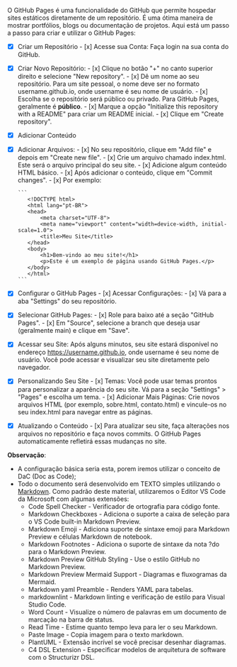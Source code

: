 O GitHub Pages é uma funcionalidade do GitHub que permite hospedar sites estáticos diretamente de um repositório. É uma ótima maneira de mostrar portfólios, blogs ou documentação de projetos. Aqui está um passo a passo para criar e utilizar o GitHub Pages:

- [x] Criar um Repositório
      - [x] Acesse sua Conta: Faça login na sua conta do GitHub.
- [x] Criar Novo Repositório:
      - [x] Clique no botão "+" no canto superior direito e selecione "New repository".
      - [x] Dê um nome ao seu repositório. Para um site pessoal, o nome deve ser no formato username.github.io, onde username é seu nome de usuário.
      - [x] Escolha se o repositório será público ou privado. Para GitHub Pages, geralmente é **público**.
      - [x] Marque a opção "Initialize this repository with a README" para criar um README inicial.
      - [x] Clique em "Create repository".
- [x] Adicionar Conteúdo
- [x] Adicionar Arquivos:
      - [x] No seu repositório, clique em "Add file" e depois em "Create new file".
      - [x] Crie um arquivo chamado index.html. Este será o arquivo principal do seu site.
      - [x] Adicione algum conteúdo HTML básico.
      - [x] Após adicionar o conteúdo, clique em "Commit changes".
      - [x] Por exemplo:

      ```
         <!DOCTYPE html>
         <html lang="pt-BR">
         <head>
             <meta charset="UTF-8">
             <meta name="viewport" content="width=device-width, initial-scale=1.0">
             <title>Meu Site</title>
         </head>
         <body>
             <h1>Bem-vindo ao meu site!</h1>
             <p>Este é um exemplo de página usando GitHub Pages.</p>
         </body>
         </html>
      ```
- [x] Configurar o GitHub Pages
      - [x] Acessar Configurações:
      - [x] Vá para a aba "Settings" do seu repositório.
- [x] Selecionar GitHub Pages:
      - [x] Role para baixo até a seção "GitHub Pages".
      - [x] Em "Source", selecione a branch que deseja usar (geralmente main) e clique em "Save".
- [x] Acessar seu Site: Após alguns minutos, seu site estará disponível no endereço https://username.github.io, onde username é seu nome de usuário. Você pode acessar e visualizar seu site diretamente pelo navegador.
- [x] Personalizando Seu Site
      - [x] Temas: Você pode usar temas prontos para personalizar a aparência do seu site. Vá para a seção "Settings" > "Pages" e escolha um tema.
      - [x] Adicionar Mais Páginas: Crie novos arquivos HTML (por exemplo, sobre.html, contato.html) e vincule-os no seu index.html para navegar entre as páginas.
- [x] Atualizando o Conteúdo
      - [x] Para atualizar seu site, faça alterações nos arquivos no repositório e faça novos commits. O GitHub Pages automaticamente refletirá essas mudanças no site.

**Observação**:

- A configuração básica seria esta, porem iremos utilizar o conceito de DaC (Doc as Code);
- Todo o documento será desenvolvido em TEXTO simples utilizando o [Markdown](https://code.visualstudio.com/docs/editor/profiles#_doc-writer-profile-template). Como padrão deste material, utilizaremos o Editor VS Code da Microsoft com algumas extensões:
    - Code Spell Checker - Verificador de ortografia para código fonte.
    - Markdown Checkboxes -  Adiciona o suporte a caixa de seleção para o VS Code built-in Markdown Preview.
    - Markdown Emoji - Adiciona suporte de sintaxe emoji para Markdown Preview e células Markdown de notebook.
    - Markdown Footnotes - Adiciona o suporte de sintaxe da nota ?do para o Markdown Preview.
    - Markdown Preview GitHub Styling - Use o estilo GitHub no Markdown Preview.
    - Markdown Preview Mermaid Support -  Diagramas e fluxogramas da Mermaid.
    - Markdown yaml Preamble - Renders YAML para tabelas.
    - markdownlint -  Markdown linting e verificação de estilo para Visual Studio Code.
    - Word Count - Visualize o número de palavras em um documento de marcação na barra de status.
    - Read Time - Estime quanto tempo leva para ler o seu Markdown.
    - Paste Image - Copia imagem para o texto markdown.
    - PlantUML - Extensão incrível se você precisar desenhar diagramas.
    - C4 DSL Extension - Especificar modelos de arquitetura de software com o Structurizr DSL.

